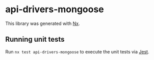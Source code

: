 # api-drivers-mongoose

This library was generated with [Nx](https://nx.dev).

## Running unit tests

Run `nx test api-drivers-mongoose` to execute the unit tests via [Jest](https://jestjs.io).
